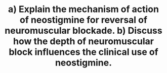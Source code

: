 ---
title: "a) Explain the mechanism of action of neostigmine for reversal of neuromuscular blockade. b) Discuss how the depth of neuromuscular block influences the clinical use of neostigmine."
entityType: SAQ
exam: PEX
college: ANZCA
year: 2024
sitting: B
question: 12
passRate: 40
lo:
- "[[BT_GS 1.39]]"
- "[[BT_GS 1.55]]"
EC_expectedDomains:
- "mechanism of neostigmine"
- "chemical interaction between neostigmine, and the ionic and esteratic binding sites on acetylcholinesterase (AChE)"
- "how the acetylcholine (ACh) concentration in the synaptic cleft is thereby increased"
- "understanding that ACh is the agonist which competes with the non-depolarising NMBD"
- "clinical"
- "understanding the ceiling effect"
- "understanding the minimum TOF count required for reversal"
- "correct dose(s) and expected time needed for reversal in relation to the depth of block"
EC_extraCredit:
- "more detail about the neostigmine-AChE interaction, especially in relation to carbamylation; and showing understanding of the structure-activity relationship of neostigmine"
- "more detail and nuance regarding clinical use, for example – dose variations for different levels of block; potential to cause weakness if given when TOFR > 0.9; expected onset times and mechanism of this use of neostigmine"
EC_errorsCommon:
- "incorrect (or no mention of) safe minimum TOF counts for reversal"
- "incorrect doses or dose ranges"
- "wrong explanation of the ceiling effect (often using examples implying that non-depolarising NMBDs are non-competitive)"
- "describing neostigmine as an “anticholinesterase inhibitor”"
- "referring to pseudo(plasma)cholinesterase throughout the answer"
- "comparing and contrasting neostigmine and sugammadex"
- "describing muscarinic side effects and their prevention"
- "not allocating equal time for both parts of the question"
---